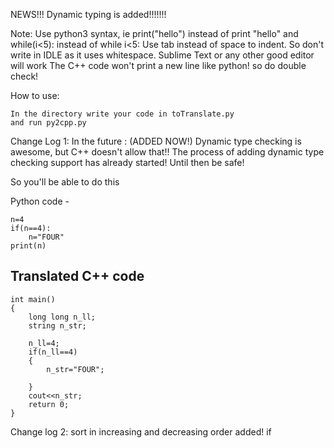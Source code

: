 




NEWS!!! Dynamic typing is added!!!!!!!

Note:
	Use python3 syntax, ie print("hello") instead of print "hello" and while(i<5): instead of while i<5:
	Use tab instead of space to indent. So don't write in IDLE as it uses whitespace. Sublime Text or any other good editor will work
	The C++ code won't print a new line like python! so do double check!

How to use:

	In the directory write your code in toTranslate.py
	and run py2cpp.py

Change Log 1:
In the future : (ADDED NOW!)
Dynamic type checking is awesome, but C++ doesn't allow that!!
The process of adding dynamic type checking support has already started! Until then be safe!

So you'll be able to do this 

Python code -

	n=4
	if(n==4):
		n="FOUR"
	print(n)


Translated C++ code
- 

	int main()
	{
		long long n_ll;
		string n_str;

		n_ll=4;
		if(n_ll==4)
		{
			n_str="FOUR";

		}
		cout<<n_str;
		return 0;
	}
 
Change log 2:
sort in increasing and decreasing order added!
if 
